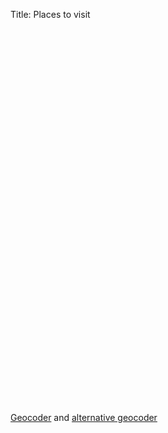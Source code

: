 Title: Places to visit

<link rel="stylesheet" href="/extra/leaflet/leaflet.css" />
<script src="/extra/leaflet/leaflet.js"></script>
<div id="map" style="height: 600px"></div>

<script>
(function () {
	var map = new L.Map('map');                       
                
	L.tileLayer('https://{s}.tile.openstreetmap.org/{z}/{x}/{y}.png', {
		attribution: '&copy; <a href="https://openstreetmap.org">OpenStreetMap</a> contributors',
		maxZoom: 18
	}).addTo(map);

	var center = new L.LatLng(46.7712101, 23.6236353); 
	map.setView(center, 1);

	var markers = [
		[ 48.1853715, 16.3189717, "Vienna Zoo" ],
		[ 37.4143233, -122.0773213, "Computer History Museum" ],
		[ 47.406968, 19.015177, "Csodák Palotája - csopa.hu" ],
		[ 47.7131424, 24.4375912, "Vişeu de Sus - cffviseu.ro" ],
		[ 33.1262476, -117.3115765, "Legoland California" ],
		[ 48.427275, 10.296693, "Legoland Deutschland" ],
		[ 51.462824, -0.647795, "Legoland England" ],
		[ 48.184865, 16.31224, "Schönbrunn" ],
		[ 48.190384, 16.31926, "Vienna Technical Museum" ],
		[ 44.805516, 20.469905, "Tesla Museum" ],
		[ 4.1754959, 73.5093474, "Maldives" ],
		[ 45.2025, 29.3132, "Pădurea Letea"],
		[ 47.477824, 19.069902, "Pilots Repülőgépszimulátor-központ"],
	];

	for (var i=0; i<markers.length; i++) {
		var lat = markers[i][0];
		var lon = markers[i][1];
		var popupText = markers[i][2];

		var markerLocation = new L.LatLng(lat, lon);
		var marker = new L.Marker(markerLocation);
		map.addLayer(marker);
         
		marker.bindPopup(popupText);
	}
})();
</script>

[Geocoder](http://www.gpsvisualizer.com/geocode) and [alternative geocoder](http://www.findlatitudeandlongitude.com/batch-geocode/)

